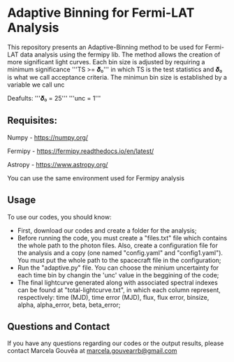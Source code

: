 # Adaptive Binning for Fermi-LAT Analysis

This repository presents an Adaptive-Binning method to be used for Fermi-LAT data analysis using the fermipy lib. The method allows the creation of more significant light curves. Each bin size is adjusted by requiring a minimum significance '''TS >= 𝜹₀''' in which TS is the test statistics and 𝜹₀ is what we call acceptance criteria. The minimun bin size is established by a variable we call unc 

Deafults: 
'''𝜹₀ = 25'''
'''unc = 1'''

## Requisites:

Numpy - https://numpy.org/

Fermipy - https://fermipy.readthedocs.io/en/latest/

Astropy - https://www.astropy.org/

You can use the same environment used for Fermipy analysis

## Usage

To use our codes, you should know:
- First, download our codes and create a folder for the analysis;
- Before running the code, you must create a "files.txt" file which contains the whole path to the photon files. Also, create a configuration file for the analysis and a copy (one named "config.yaml" and "config1.yaml"). You must put the whole path to the spacecraft file in the configuration;
- Run the "adaptive.py" file. You can choose the minium uncertainty for each time bin by changin the 'unc' value in the beggining of the code; 
- The final lightcurve generated along with associated spectral indexes can be found at "total-lightcurve.txt", in which each column represent, respectively: time (MJD), time error (MJD), flux, flux error, binsize, alpha, alpha_error, beta, beta_error;

## Questions and Contact

If you have any questions regarding our codes or the output results, please contact Marcela Gouvêa at marcela.gouvearrb@gmail.com

